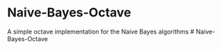 # Naive-Bayes-Octave

A simple octave implementation for the Naive Bayes algorithms # Naive-Bayes-Octave
